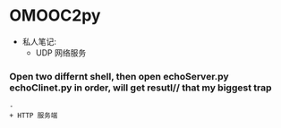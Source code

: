 # OMOOC2py


- 私人笔记:
    + UDP 网络服务
### Open two differnt shell, then open echoServer.py echoClinet.py in order, will get resutl// that my biggest trap
    -  
    + HTTP 服务端

